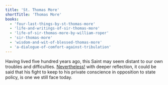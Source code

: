 ```yaml
---
title: 'St. Thomas More'
shortTitle: 'Thomas More'
books:
  - 'four-last-things-by-st-thomas-more'
  - 'life-and-writings-of-sir-thomas-more'
  - 'life-of-sir-thomas-more-by-william-roper'
  - 'sir-thomas-more'
  - 'wisdom-and-wit-of-blessed-thomas-more'
  - 'a-dialogue-of-comfort-against-tribulation'
---
```


Having lived five hundred years ago, this Saint may seem distant to our own troubles and difficulties. [Nevertheless!](/movies/a-man-for-all-seasons.html) with deeper reflection, it could be said that his fight to keep to his private conscience in opposition to state policy, is one we still face today.
